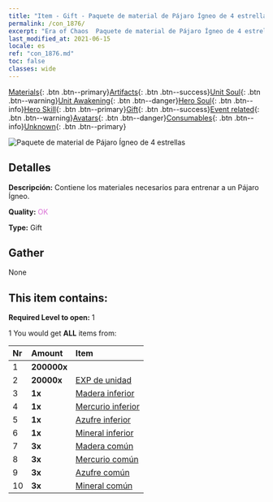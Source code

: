 ```yaml
---
title: "Item - Gift - Paquete de material de Pájaro Ígneo de 4 estrellas"
permalink: /con_1876/
excerpt: "Era of Chaos  Paquete de material de Pájaro Ígneo de 4 estrellas"
last_modified_at: 2021-06-15
locale: es
ref: "con_1876.md"
toc: false
classes: wide
---
```

 [Materials](/ItemsES/){: .btn .btn--primary}[Artifacts](/ItemsES/Artifacts/){: .btn .btn--success}[Unit Soul](/ItemsES/UnitSoul/){: .btn .btn--warning}[Unit Awakening](/ItemsES/UnitAwakening/){: .btn .btn--danger}[Hero Soul](/ItemsES/HeroSoul/){: .btn .btn--info}[Hero Skill](/ItemsES/HeroSkill/){: .btn .btn--primary}[Gift](/ItemsES/Gift/){: .btn .btn--success}[Event related](/ItemsES/Events/){: .btn .btn--warning}[Avatars](/ItemsES/Avatars/){: .btn .btn--danger}[Consumables](/ItemsES/Consumables/){: .btn .btn--info}[Unknown](/ItemsES/Unknown/){: .btn .btn--primary}

 ![Paquete de material de Pájaro Ígneo de 4 estrellas](/images/t/i_907499.png)

## Detalles
 **Descripción:** Contiene los materiales necesarios para entrenar a un Pájaro Ígneo.

 **Quality:** <span style="color: #DA70D6">OK</span>

 **Type:** Gift

## Gather

  None

## This item contains:

 **Required Level to open:** 1

 1 You would get **ALL** items  from:

  | Nr | Amount |     Item    |
  |:---|:-------|:------------|
  | 1 |  **200000x** | <i class="fas fa-coins"/> |  | 
  | 2 |  **20000x** | [EXP de unidad](/ItemsES/con_902/) |  | 
  | 3 |  **1x** | [Madera inferior](/ItemsES/mat_1/) |  | 
  | 4 |  **1x** | [Mercurio inferior](/ItemsES/mat_2/) |  | 
  | 5 |  **1x** | [Azufre inferior](/ItemsES/mat_3/) |  | 
  | 6 |  **1x** | [Mineral inferior](/ItemsES/mat_1/) |  | 
  | 7 |  **3x** | [Madera común](/ItemsES/mat_7/) |  | 
  | 8 |  **3x** | [Mercurio común](/ItemsES/mat_8/) |  | 
  | 9 |  **3x** | [Azufre común](/ItemsES/mat_9/) |  | 
  | 10 |  **3x** | [Mineral común](/ItemsES/mat_6/) |  | 
